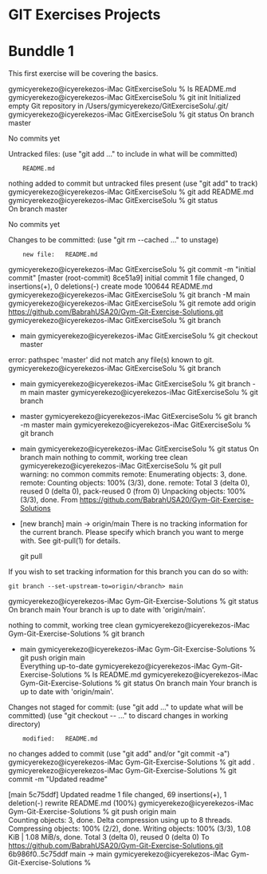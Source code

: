 # GIT Exercises Projects
# Bunddle 1 
This first exercise will be covering the basics.

gymicyerekezo@icyerekezos-iMac GitExerciseSolu % ls
README.md
gymicyerekezo@icyerekezos-iMac GitExerciseSolu % git init
Initialized empty Git repository in /Users/gymicyerekezo/GitExerciseSolu/.git/
gymicyerekezo@icyerekezos-iMac GitExerciseSolu % git status
On branch master

No commits yet

Untracked files:
  (use "git add <file>..." to include in what will be committed)

        README.md

nothing added to commit but untracked files present (use "git add" to track)
gymicyerekezo@icyerekezos-iMac GitExerciseSolu % git add README.md
gymicyerekezo@icyerekezos-iMac GitExerciseSolu % git status       
On branch master

No commits yet

Changes to be committed:
  (use "git rm --cached <file>..." to unstage)

        new file:   README.md

gymicyerekezo@icyerekezos-iMac GitExerciseSolu % git commit -m "initial commit"
[master (root-commit) 8ce51a9] initial commit
 1 file changed, 0 insertions(+), 0 deletions(-)
 create mode 100644 README.md
gymicyerekezo@icyerekezos-iMac GitExerciseSolu % git branch -M main
gymicyerekezo@icyerekezos-iMac GitExerciseSolu % git remote add origin https://github.com/BabrahUSA20/Gym-Git-Exercise-Solutions.git
gymicyerekezo@icyerekezos-iMac GitExerciseSolu % git branch        
* main
gymicyerekezo@icyerekezos-iMac GitExerciseSolu % git checkout master

error: pathspec 'master' did not match any file(s) known to git.
gymicyerekezo@icyerekezos-iMac GitExerciseSolu % git branch         
* main
gymicyerekezo@icyerekezos-iMac GitExerciseSolu % git branch -m main master
gymicyerekezo@icyerekezos-iMac GitExerciseSolu % git branch               
* master
gymicyerekezo@icyerekezos-iMac GitExerciseSolu % git branch -m  master main
gymicyerekezo@icyerekezos-iMac GitExerciseSolu % git branch                
* main
gymicyerekezo@icyerekezos-iMac GitExerciseSolu % git status
On branch main
nothing to commit, working tree clean
gymicyerekezo@icyerekezos-iMac GitExerciseSolu % git pull  
warning: no common commits
remote: Enumerating objects: 3, done.
remote: Counting objects: 100% (3/3), done.
remote: Total 3 (delta 0), reused 0 (delta 0), pack-reused 0 (from 0)
Unpacking objects: 100% (3/3), done.
From https://github.com/BabrahUSA20/Gym-Git-Exercise-Solutions
 * [new branch]      main       -> origin/main
There is no tracking information for the current branch.
Please specify which branch you want to merge with.
See git-pull(1) for details.

    git pull <remote> <branch>

If you wish to set tracking information for this branch you can do so with:

    git branch --set-upstream-to=origin/<branch> main
gymicyerekezo@icyerekezos-iMac Gym-Git-Exercise-Solutions % git status
On branch main
Your branch is up to date with 'origin/main'.

nothing to commit, working tree clean
gymicyerekezo@icyerekezos-iMac Gym-Git-Exercise-Solutions % git branch     
* main
gymicyerekezo@icyerekezos-iMac Gym-Git-Exercise-Solutions % git push origin main                           
Everything up-to-date
gymicyerekezo@icyerekezos-iMac Gym-Git-Exercise-Solutions % ls
README.md
gymicyerekezo@icyerekezos-iMac Gym-Git-Exercise-Solutions % git status
On branch main
Your branch is up to date with 'origin/main'.

Changes not staged for commit:
  (use "git add <file>..." to update what will be committed)
  (use "git checkout -- <file>..." to discard changes in working directory)

        modified:   README.md

no changes added to commit (use "git add" and/or "git commit -a")
gymicyerekezo@icyerekezos-iMac Gym-Git-Exercise-Solutions % git add . 
gymicyerekezo@icyerekezos-iMac Gym-Git-Exercise-Solutions % git commit -m "Updated readme"  

[main 5c75ddf] Updated readme
 1 file changed, 69 insertions(+), 1 deletion(-)
 rewrite README.md (100%)
gymicyerekezo@icyerekezos-iMac Gym-Git-Exercise-Solutions % git push origin main          
Counting objects: 3, done.
Delta compression using up to 8 threads.
Compressing objects: 100% (2/2), done.
Writing objects: 100% (3/3), 1.08 KiB | 1.08 MiB/s, done.
Total 3 (delta 0), reused 0 (delta 0)
To https://github.com/BabrahUSA20/Gym-Git-Exercise-Solutions.git
   6b986f0..5c75ddf  main -> main
gymicyerekezo@icyerekezos-iMac Gym-Git-Exercise-Solutions % 